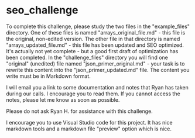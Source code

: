 # seo_challenge

To complete this challenge, please study the two files in the "example_files" directory. One of these files is named
"arrays_original_file.md" - this file is the original, non-edited version. The other file in that directory is named
"arrays_updated_file.md" - this file has been updated and SEO optimized. It's actually not yet complete - but a good
first draft of optimization has been completed. In the "challenge_files" directory you will find one "original" (unedited)
file named "json_primer_original.md" - your task is to rewrite this content into the "json_primer_updated.md" file. The 
content you write must be in Markdown format. 

I will email you a link to some documentation and notes that Ryan has taken during our calls. I encourage you to read them.
If you cannot access the notes, please let me know as soon as possible. 

Please do not ask Ryan H. for assistance with this challenge. 

I encourage you to use Visual Studio code for this project. It has nice markdown tools and a markdown file "preview" option
which is nice. 
